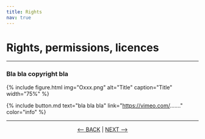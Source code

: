 ```yaml
---
title: Rights
nav: true
---
```

# Rights, permissions, licences

-----

### Bla bla copyright bla

{% include figure.html img="Oxxx.png" alt="Title" caption="Title" width="75%" %}



{% include button.md text="bla bla bla" link="https://vimeo.com/......." color="info" %}

-----

<p align="center">
  <a href="https://griffithunilibrary.github.io/intro-text-mining-analysis/content/2-why.html"><-- BACK</a> |
  <a href="https://griffithunilibrary.github.io/intro-text-mining-analysis/content/4-build.html">NEXT --></a>
</p>

